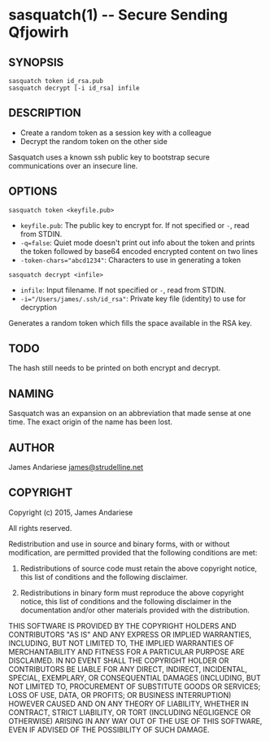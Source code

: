 sasquatch(1) -- Secure Sending Qfjowirh
===

## SYNOPSIS 

    sasquatch token id_rsa.pub
    sasquatch decrypt [-i id_rsa] infile

## DESCRIPTION

* Create a random token as a session key with a colleague
* Decrypt the random token on the other side

Sasquatch uses a known ssh public key to bootstrap secure communications
over an insecure line.

## OPTIONS

`sasquatch token <keyfile.pub>`
    
 * `keyfile.pub`: The public key to encrypt for.  If not specified or `-`, read from STDIN.
 * `-q=false`:
   Quiet mode doesn't print out info about the token and prints the token followed by base64 encoded encrypted content on two lines
 * `-token-chars="abcd1234"`:
   Characters to use in generating a token
 
`sasquatch decrypt <infile>`

 * `infile`:
   Input filename.  If not specified or `-`, read from STDIN.
 * `-i="/Users/james/.ssh/id_rsa"`:
   Private key file (identity) to use for decryption

Generates a random token which fills the space available in the RSA key.

## TODO

The hash still needs to be printed on both encrypt and decrypt.

## NAMING

Sasquatch was an expansion on an abbreviation that made sense at one time.  The exact origin of the name has been lost. 

## AUTHOR

James Andariese <james@strudelline.net>

## COPYRIGHT

Copyright (c) 2015, James Andariese

All rights reserved.

Redistribution and use in source and binary forms, with or without modification, are permitted provided that the following conditions are met:

1. Redistributions of source code must retain the above copyright notice, this list of conditions and the following disclaimer.

2. Redistributions in binary form must reproduce the above copyright notice, this list of conditions and the following disclaimer in the documentation and/or other materials provided with the distribution.

THIS SOFTWARE IS PROVIDED BY THE COPYRIGHT HOLDERS AND CONTRIBUTORS "AS IS" AND ANY EXPRESS OR IMPLIED WARRANTIES, INCLUDING, BUT NOT LIMITED TO, THE IMPLIED WARRANTIES OF MERCHANTABILITY AND FITNESS FOR A PARTICULAR PURPOSE ARE DISCLAIMED. IN NO EVENT SHALL THE COPYRIGHT HOLDER OR CONTRIBUTORS BE LIABLE FOR ANY DIRECT, INDIRECT, INCIDENTAL, SPECIAL, EXEMPLARY, OR CONSEQUENTIAL DAMAGES (INCLUDING, BUT NOT LIMITED TO, PROCUREMENT OF SUBSTITUTE GOODS OR SERVICES; LOSS OF USE, DATA, OR PROFITS; OR BUSINESS INTERRUPTION) HOWEVER CAUSED AND ON ANY THEORY OF LIABILITY, WHETHER IN CONTRACT, STRICT LIABILITY, OR TORT (INCLUDING NEGLIGENCE OR OTHERWISE) ARISING IN ANY WAY OUT OF THE USE OF THIS SOFTWARE, EVEN IF ADVISED OF THE POSSIBILITY OF SUCH DAMAGE.
